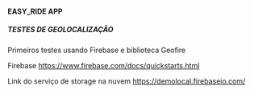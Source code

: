 #### EASY_RIDE APP

##### TESTES DE GEOLOCALIZAÇÃO 

Primeiros testes usando Firebase e biblioteca Geofire

Firebase https://www.firebase.com/docs/quickstarts.html

Link do serviço de storage na nuvem https://demolocal.firebaseio.com/


